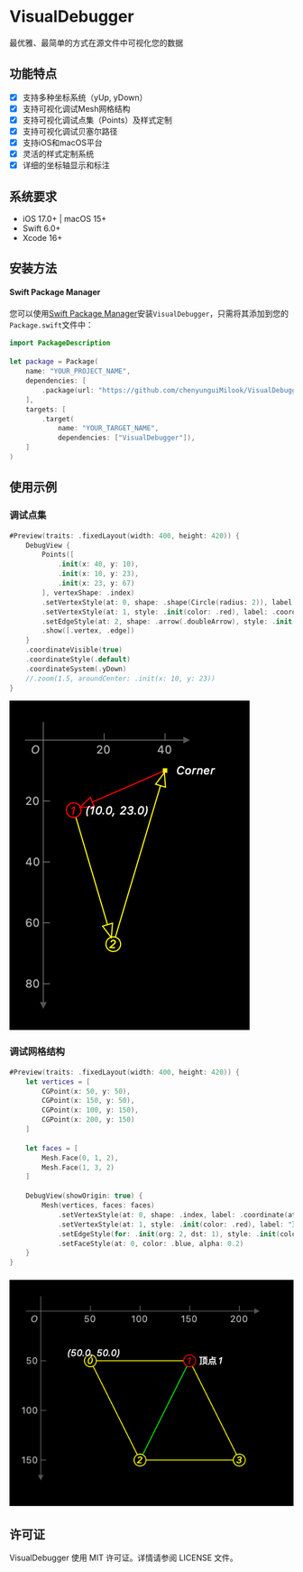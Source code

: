 # VisualDebugger

最优雅、最简单的方式在源文件中可视化您的数据

## 功能特点

- [x] 支持多种坐标系统（yUp, yDown）
- [x] 支持可视化调试Mesh网格结构
- [x] 支持可视化调试点集（Points）及样式定制
- [x] 支持可视化调试贝塞尔路径
- [x] 支持iOS和macOS平台
- [x] 灵活的样式定制系统
- [x] 详细的坐标轴显示和标注

## 系统要求

- iOS 17.0+ | macOS 15+
- Swift 6.0+
- Xcode 16+

## 安装方法

#### Swift Package Manager

您可以使用[Swift Package Manager](https://swift.org/package-manager)安装`VisualDebugger`，只需将其添加到您的`Package.swift`文件中：

```swift
import PackageDescription

let package = Package(
    name: "YOUR_PROJECT_NAME",
    dependencies: [
        .package(url: "https://github.com/chenyunguiMilook/VisualDebugger.git", from: "3.0.0")
    ],
    targets: [
        .target(
            name: "YOUR_TARGET_NAME",
            dependencies: ["VisualDebugger"]),
    ]
)
```

## 使用示例

### 调试点集

```swift
#Preview(traits: .fixedLayout(width: 400, height: 420)) {
    DebugView {
        Points([
            .init(x: 40, y: 10),
            .init(x: 10, y: 23),
            .init(x: 23, y: 67)
        ], vertexShape: .index)
        .setVertexStyle(at: 0, shape: .shape(Circle(radius: 2)), label: "Corner")
        .setVertexStyle(at: 1, style: .init(color: .red), label: .coordinate())
        .setEdgeStyle(at: 2, shape: .arrow(.doubleArrow), style: .init(color: .red, mode: .fill))
        .show([.vertex, .edge])
    }
    .coordinateVisible(true)
    .coordinateStyle(.default)
    .coordinateSystem(.yDown)
    //.zoom(1.5, aroundCenter: .init(x: 10, y: 23))
}

```



![](./Images/debug_points.png)



### 调试网格结构

```swift
#Preview(traits: .fixedLayout(width: 400, height: 420)) {
    let vertices = [
        CGPoint(x: 50, y: 50),
        CGPoint(x: 150, y: 50),
        CGPoint(x: 100, y: 150),
        CGPoint(x: 200, y: 150)
    ]
    
    let faces = [
        Mesh.Face(0, 1, 2),
        Mesh.Face(1, 3, 2)
    ]
    
    DebugView(showOrigin: true) {
        Mesh(vertices, faces: faces)
            .setVertexStyle(at: 0, shape: .index, label: .coordinate(at: .top))
            .setVertexStyle(at: 1, style: .init(color: .red), label: "顶点1")
            .setEdgeStyle(for: .init(org: 2, dst: 1), style: .init(color: .green))
            .setFaceStyle(at: 0, color: .blue, alpha: 0.2)
    }
}
```

### ![](./Images/debug_mesh.png)

## 许可证

VisualDebugger 使用 MIT 许可证。详情请参阅 LICENSE 文件。
